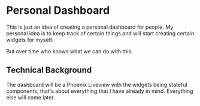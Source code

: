 # Personal Dashboard

This is just an idea of creating a personal dashboard for people. My personal idea is to keep track of certain things and will start creating certain widgets for myself.

But over time who knows what we can do with this.

## Technical Background

The dashboard will be a Phoenix Liveview with the widgets being stateful components, that's about everything that I have already in mind. Everything else will come later.
